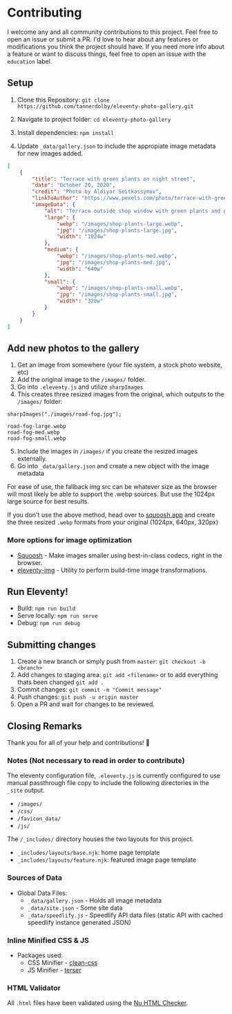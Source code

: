 # Contributing

I welcome any and all community contributions to this project. Feel free to open an issue or submit a PR. I'd love to hear about any features or modifications you think the project should have. If you need more info about a feature or want to discuss things, feel free to open an issue with the `education` label. 

## Setup

1. Clone this Repository: `git clone https://github.com/tannerdolby/eleventy-photo-gallery.git`

2. Navigate to project folder: `cd eleventy-photo-gallery`

3. Install dependencies: `npm install`

4. Update `_data/gallery.json` to include the appropiate image metadata for new images added. 

```json
[
    {
        "title": "Terrace with green plants on night street",
        "date": "October 20, 2020",
        "credit": "Photo by Aldiyar Seitkassymov",
        "linkToAuthor": "https://www.pexels.com/photo/terrace-with-green-plants-on-night-street-3100835/",
        "imageData": {
            "alt": "Terrace outside shop window with green plants and pink tree on night street",
            "large": {
                "webp": "/images/shop-plants-large.webp",
                "jpg": "/images/shop-plants-large.jpg",
                "width": "1024w"
            },
            "medium": {
                "webp": "/images/shop-plants-med.webp",
                "jpg": "/images/shop-plants-med.jpg",
                "width": "640w"
            },
            "small": {
                "webp": "/images/shop-plants-small.webp",
                "jpg": "/images/shop-plants-small.jpg",
                "width": "320w"
            }
        }
    }
]
```

## Add new photos to the gallery
1. Get an image from somewhere (your file system, a stock photo website, etc)
2. Add the original image to the `/images/` folder.
3. Go into `.eleventy.js` and utilize `sharpImages`
4. This creates three resized images from the original, which outputs to the `/images/` folder:

```
sharpImages("./images/road-fog.jpg");
```

``` 
road-fog-large.webp
road-fog-med.webp
road-fog-small.webp
```

5. Include the images in `/images/` if you create the resized images externally.
6. Go into `_data/gallery.json` and create a new object with the image metadata

For ease of use, the fallback img src can be whatever size as the browser will most likely be able to support the .webp sources. But use the 1024px large source for best results.

If you don't use the above method, head over to [squoosh.app](https://squoosh.app) and create the three resized `.webp` formats from your original (1024px, 640px, 320px)

### More options for image optimization
* [Squoosh](https://squoosh.app/) - Make images smaller using best-in-class codecs, right in the browser.
* [eleventy-img](https://github.com/11ty/eleventy-img) - Utility to perform build-time image transformations.

## Run Eleventy! 
- Build: `npm run build`
- Serve locally: `npm run serve`
- Debug: `npm run debug`

## Submitting changes

1. Create a new branch or simply push from `master`: `git checkout -b <branch>`
2. Add changes to staging area: `git add <filename>` or to add everything thats been changed `git add .`
3. Commit changes: `git commit -m "Commit message"`
4. Push changes: `git push -u origin master` 
5. Open a PR and wait for changes to be reviewed.

## Closing Remarks
Thank you for all of your help and contributions! 🚀

### Notes (Not necessary to read in order to contribute)
The eleventy configuration file, `.eleventy.js` is currently configured to use manual passthrough file copy to include the following directories in the `_site` output. 

- `/images/`
- `/css/`
- `/favicon_data/`
- `/js/` 

The `/_includes/` directory houses the two layouts for this project.

- `_includes/layouts/base.njk`: home page template
- `_includes/layouts/feature.njk`: featured image page template

### Sources of Data
* Global Data Files: 
    * `_data/gallery.json` - Holds all image metadata
    * `_data/site.json` - Some site data
    * `_data/speedlify.js` - Speedlify API data files (static API with cached speedlify instance generated JSON)

### Inline Minified CSS & JS
- Packages used:
    - CSS Minifier - [clean-css](https://github.com/jakubpawlowicz/clean-css)
    - JS Minifier - [terser](https://github.com/terser/terser)

### HTML Validator
All `.html` files have been validated using the [Nu HTML Checker](https://validator.w3.org/).